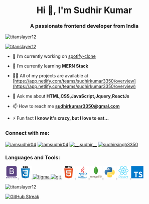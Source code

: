 <h1 align="center">Hi 👋, I'm Sudhir Kumar</h1>
<h3 align="center">A passionate frontend developer from India</h3>

<p align="left"> <img src="https://komarev.com/ghpvc/?username=titanslayer12&label=Profile%20views&color=0e75b6&style=flat" alt="titanslayer12" /> </p>

<p align="left"> <a href="https://github.com/ryo-ma/github-profile-trophy"><img src="https://github-profile-trophy.vercel.app/?username=titanslayer12" alt="titanslayer12" /></a> </p>

- 🔭 I’m currently working on [spotify-clone](https://github.com/titanSlayer12/spotify-clone)

- 🌱 I’m currently learning **MERN Stack**

- 👨‍💻 All of my projects are available at [https://app.netlify.com/teams/sudhirkumar3350/overview](https://app.netlify.com/teams/sudhirkumar3350/overview)

- 💬 Ask me about **HTML,CSS,JavaScript,Jquery,ReactJs**

- 📫 How to reach me **sudhirkumar3350@gmal.com**

- ⚡ Fun fact **I know it's crazy, but I love to eat…**

<h3 align="left">Connect with me:</h3>
<p align="left">
<a href="https://codepen.io/iamsudhir04" target="blank"><img align="center" src="https://raw.githubusercontent.com/rahuldkjain/github-profile-readme-generator/master/src/images/icons/Social/codepen.svg" alt="iamsudhir04" height="30" width="40" /></a>
<a href="https://twitter.com/iamsudhir04" target="blank"><img align="center" src="https://raw.githubusercontent.com/rahuldkjain/github-profile-readme-generator/master/src/images/icons/Social/twitter.svg" alt="iamsudhir04" height="30" width="40" /></a>
<a href="https://instagram.com/__.sudhir__" target="blank"><img align="center" src="https://raw.githubusercontent.com/rahuldkjain/github-profile-readme-generator/master/src/images/icons/Social/instagram.svg" alt="__.sudhir__" height="30" width="40" /></a>
<a href="https://www.hackerrank.com/sudhirsingh3350" target="blank"><img align="center" src="https://raw.githubusercontent.com/rahuldkjain/github-profile-readme-generator/master/src/images/icons/Social/hackerrank.svg" alt="sudhirsingh3350" height="30" width="40" /></a>
</p>

<h3 align="left">Languages and Tools:</h3>
<p align="left"> <a href="https://getbootstrap.com" target="_blank"> <img src="https://raw.githubusercontent.com/devicons/devicon/master/icons/bootstrap/bootstrap-plain-wordmark.svg" alt="bootstrap" width="40" height="40"/> </a> <a href="https://www.w3schools.com/css/" target="_blank"> <img src="https://raw.githubusercontent.com/devicons/devicon/master/icons/css3/css3-original-wordmark.svg" alt="css3" width="40" height="40"/> </a> <a href="https://www.figma.com/" target="_blank"> <img src="https://www.vectorlogo.zone/logos/figma/figma-icon.svg" alt="figma" width="40" height="40"/> </a> <a href="https://git-scm.com/" target="_blank"> <img src="https://www.vectorlogo.zone/logos/git-scm/git-scm-icon.svg" alt="git" width="40" height="40"/> </a> <a href="https://www.w3.org/html/" target="_blank"> <img src="https://raw.githubusercontent.com/devicons/devicon/master/icons/html5/html5-original-wordmark.svg" alt="html5" width="40" height="40"/> </a> <a href="https://www.java.com" target="_blank"> <img src="https://raw.githubusercontent.com/devicons/devicon/master/icons/java/java-original.svg" alt="java" width="40" height="40"/> </a> <a href="https://www.mongodb.com/" target="_blank"> <img src="https://raw.githubusercontent.com/devicons/devicon/master/icons/mongodb/mongodb-original-wordmark.svg" alt="mongodb" width="40" height="40"/> </a> <a href="https://www.python.org" target="_blank"> <img src="https://raw.githubusercontent.com/devicons/devicon/master/icons/python/python-original.svg" alt="python" width="40" height="40"/> </a> <a href="https://reactjs.org/" target="_blank"> <img src="https://raw.githubusercontent.com/devicons/devicon/master/icons/react/react-original-wordmark.svg" alt="react" width="40" height="40"/> </a> <a href="https://www.typescriptlang.org/" target="_blank"> <img src="https://raw.githubusercontent.com/devicons/devicon/master/icons/typescript/typescript-original.svg" alt="typescript" width="40" height="40"/> </a> </p>

<p><img align="center" src="https://github-readme-stats.vercel.app/api/top-langs?username=titanslayer12&show_icons=true&locale=en&layout=compact" alt="titanslayer12" /></p>



[![GitHub Streak](http://github-readme-streak-stats.herokuapp.com?user=titanslayer12&theme=tokyonight&hide_border=true&date_format=M%20j%5B%2C%20Y%5D)](https://git.io/streak-stats)
